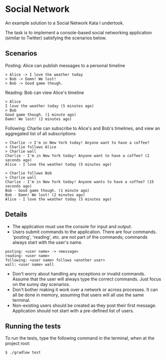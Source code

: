 # Social Network
An example solution to a Social Network Kata I undertook.

The task is to implement a console-based social networking application (similar to Twitter) satisfying the scenarios
below.

## Scenarios

Posting: Alice can publish messages to a personal timeline

```
> Alice -> I love the weather today
> Bob -> Damn! We lost!
> Bob -> Good game though.
```
Reading: Bob can view Alice's timeline

```
> Alice
I love the weather today (5 minutes ago)
> Bob
Good game though. (1 minute ago)
Damn! We lost! (2 minutes ago)
```

Following: Charlie can subscribe to Alice's and Bob's timelines, and view an aggregated list of all subscriptions

```
> Charlie -> I'm in New York today! Anyone want to have a coffee?
> Charlie follows Alice
> Charlie wall
Charlie - I'm in New York today! Anyone want to have a coffee? (2 seconds ago)
Alice - I love the weather today (5 minutes ago)

> Charlie follows Bob
> Charlie wall
Charlie - I'm in New York today! Anyone wants to have a coffee? (15 seconds ago)
Bob - Good game though. (1 minute ago)
Bob - Damn! We lost! (2 minutes ago)
Alice - I love the weather today (5 minutes ago)
```

## Details
- The application must use the console for input and output.
- Users submit commands to the application. There are four commands. 'posting', 'reading', etc. are not part of the 
commands; commands always start with the user's name.

```
posting: <user name> -> <message>
reading: <user name>
following: <user name> follows <another user>
wall: <user name> wall
```

- Don't worry about handling any exceptions or invalid commands. Assume that the user will always type the correct 
commands. Just focus on the sunny day scenarios.
- Don't bother making it work over a network or across processes. It can all be done in memory, assuming that users
will all use the same terminal.
- Non-existing users should be created as they post their first message. Application should not start with a
pre-defined list of users.

## Running the tests
To run the tests, type the following command in the terminal, when at the project root:

    $ ./gradlew test